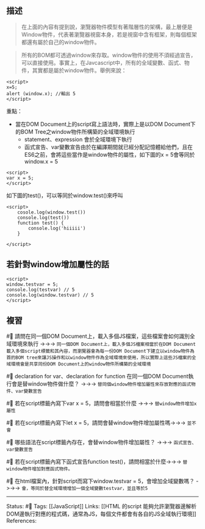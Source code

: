 

## 描述

> 在上面的內容有提到說，瀏覽器物件模型有著階層性的架構，最上層便是Window物件，代表著瀏覽器視窗本身，若是視窗中含有框架，則每個框架都還有屬於自己的window物件。

> 所有的BOM都可透過window來存取。window物件的使用不須經過宣告，可以直接使用。事實上，在Javcascript中，所有的全域變數、函式、物件，其實都是屬於window物件。舉例來說：

```
<script>
x=5;
alert (window.x); //輸出 5
</script>
```

重點：
- 當在DOM Document上的script寫上語法時，實際上是以DOM Document下的BOM Tree之window物件所構築的全域環境執行
	- statement、expression 會於全域環境下執行
	- 函式宣告、var變數宣告由於在編譯期間就已經分配記憶體給他們，且在ES6之前，會將這些當作是window物件的屬性，如下圖的x = 5會等同於window.x = 5 
```
<script>
var x = 5;
</script>
```
  如下圖的test()，可以等同於window.test()來呼叫
```
<script>
	cosole.log(window.test())
	console.log(test())
	function test() {
		console.log('hiiiii')
	}
	
</script>
```

## 若針對window增加屬性的話

```
<script>
window.testvar = 5;
console.log(testvar) // 5
console.log(window.testvar) // 5
</script>
```


## 複習
#🧠 請問在同一個DOM Document上，載入多個JS檔案，這些檔案會如何識別全域環境來執行 ->->-> `同一個DOM Document上，載入多個JS檔案相當於在DOM Document載入多個script標籤和其內容，而瀏覽器會為每一份DOM Document下建立以window物件為首的BOM tree來讓JS操作和以window物件作為全域環境來使用，所以實際上這些JS檔案的全域環境會是共享同份DOM Document上的window物件所構築的全域環境`
<!--SR:!2022-08-22,18,250-->

#🧠 declaration for var、declaration for function 在同一個DOM Document執行會是替window物件做什麼？ ->->-> `替同個window物件增加屬性來存放對應的函式物件、var變數宣告`
<!--SR:!2022-09-16,28,250-->

#🧠 若在script標籤內寫下var x = 5，請問會相當於什麼 ->->-> `替window物件增加x屬性`
<!--SR:!2022-09-03,28,250-->

#🧠 若在script標籤內寫下let x = 5，請問會替window物件增加屬性嗎->->-> `並不會`
<!--SR:!2022-08-23,19,250-->

#🧠 哪些語法在script標籤內存在，會替window物件增加屬性？ ->->-> `函式宣告、var變數宣告`
<!--SR:!2022-09-03,28,250-->

#🧠  若在script標籤內寫下函式宣告function test()，請問相當於什麼->->-> `替window物件增加對應函式物件。`
<!--SR:!2022-09-02,27,250-->

#🧠 在html檔案內，針對script而寫下window.testvar = 5，會增加全域變數嗎？ ->->-> `會，等同於替全域環境增加一個全域變數testvar，並且等於5`
<!--SR:!2022-10-01,42,250-->

---
Status: #🌱 
Tags: 
[[JavaScript]]
Links:
[[HTML 的script 能夠允許瀏覽器邊解析DOM邊執行對應的程式碼，通常為JS，每個文件都會有各自的JS全域執行環境]]
References: